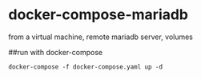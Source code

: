 # docker-compose-mariadb
from a virtual machine, remote mariadb server, volumes

##run with docker-compose

    docker-compose -f docker-compose.yaml up -d
    
   
